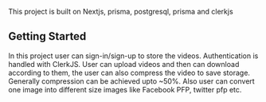 This project is built on Nextjs, prisma, postgresql, prisma and clerkjs

## Getting Started





In this project user can sign-in/sign-up to store the videos. Authentication is handled with ClerkJS.
User can upload videos and then can download according to them, the user can also compress the video to save storage. Generally compression can be achieved upto ~50%. 
Also user can convert one image into different size images like Facebook PFP, twitter pfp etc.
